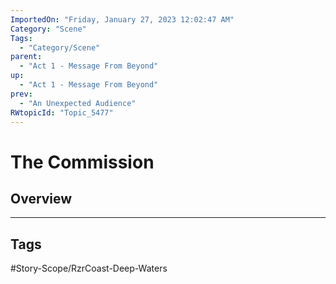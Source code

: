 ```yaml
---
ImportedOn: "Friday, January 27, 2023 12:02:47 AM"
Category: "Scene"
Tags:
  - "Category/Scene"
parent:
  - "Act 1 - Message From Beyond"
up:
  - "Act 1 - Message From Beyond"
prev:
  - "An Unexpected Audience"
RWtopicId: "Topic_5477"
---
```

# The Commission
## Overview

---
## Tags
#Story-Scope/RzrCoast-Deep-Waters

